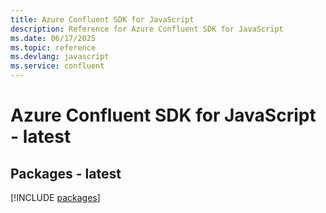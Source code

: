 ```yaml
---
title: Azure Confluent SDK for JavaScript
description: Reference for Azure Confluent SDK for JavaScript
ms.date: 06/17/2025
ms.topic: reference
ms.devlang: javascript
ms.service: confluent
---
```

# Azure Confluent SDK for JavaScript - latest
## Packages - latest
[!INCLUDE [packages](confluent-index.md)]